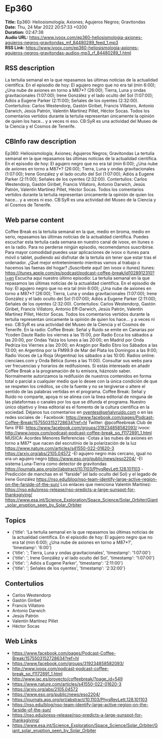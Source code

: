 # Ep360  
**Title:** Ep360: Heliosismología; Axiones; Agujeros Negros; Gravitondas  
**Date:** Thu, 24 Mar 2022 20:57:33 +0200  
**Duration:** 02:47:38  
**Audio URL:** https://www.ivoox.com/ep360-heliosismologia-axiones-agujeros-negros-gravitondas_mf_84480289_feed_1.mp3  
**RSS Link:** https://www.ivoox.com/ep360-heliosismologia-axiones-agujeros-negros-gravitondas-audios-mp3_rf_84480289_1.html  

## RSS description
La tertulia semanal en la que repasamos las últimas noticias de la actualidad científica. En el episodio de hoy: El agujero negro que no era tal (min 6:00); ¿Una nube de axiones en torno a M87*? (26:00); Tierra, Luna y ondas gravitacionales (1:07:00);  Irene González y el lado oculto del Sol (1:07:00); Adiós a Eugene Parker (2:11:00); Señales de los oyentes (2:32:00). Contertulios: Carlos Westendorp, Gastón Giribet, Francis Villatoro, Antonio Darwich, Jesús Patrón, Valentín Martínez Pillet, Héctor Socas. Todos los comentarios vertidos durante la tertulia representan únicamente la opinión de quien los hace... y a veces ni eso. CB:SyR es una actividad del Museo de la Ciencia y el Cosmos de Tenerife.

## CBInfo raw description
Ep360: Heliosismología; Axiones; Agujeros Negros; Gravitondas
La tertulia semanal en la que repasamos las últimas noticias de la actualidad científica. En el episodio de hoy: El agujero negro que no era tal (min 6:00); ¿Una nube de axiones en torno a M87*? (26:00); Tierra, Luna y ondas gravitacionales (1:07:00);  Irene González y el lado oculto del Sol (1:07:00); Adiós a Eugene Parker (2:11:00); Señales de los oyentes (2:32:00). Contertulios: Carlos Westendorp, Gastón Giribet, Francis Villatoro, Antonio Darwich, Jesús Patrón, Valentín Martínez Pillet, Héctor Socas. Todos los comentarios vertidos durante la tertulia representan únicamente la opinión de quien los hace... y a veces ni eso. CB:SyR es una actividad del Museo de la Ciencia y el Cosmos de Tenerife.


## Web parse content
Coffee Break es la tertulia semanal en la que, medio en broma, medio en serio, repasamos las últimas noticias de la actualidad científica. Puedes escuchar esta tertulia cada semana en nuestro canal de ivoox, en itunes o en la radio. Para no perderse ningún episodio, recomendamos suscribirse. Para mayor comodidad puedes usar aplicaciones de ivoox o itunes para móvil o tablet, pudiendo así disfrutar de la tertulia sin tener que estar tras el ordenador. ¿Qué mejor entretenimiento mientras vamos al trabajo o hacemos las faenas del hogar? ¡Suscríbete aquí! (en ivoox o itunes) itunes: https://itunes.apple.com/es/podcast/podcast-coffee-break/id1028912310?l=en Escucha aquí nuestro último episodio: La tertulia semanal en la que repasamos las últimas noticias de la actualidad científica. En el episodio de hoy: El agujero negro que no era tal (min 6:00); ¿Una nube de axiones en torno a M87*? (26:00); Tierra, Luna y ondas gravitacionales (1:07:00); Irene González y el lado oculto del Sol (1:07:00); Adiós a Eugene Parker (2:11:00); Señales de los oyentes (2:32:00). Contertulios: Carlos Westendorp, Gastón Giribet, Francis Villatoro, Antonio Eff-Darwich, Jesús Patrón, Valentín Martínez Pillet, Héctor Socas. Todos los comentarios vertidos durante la tertulia representan únicamente la opinión de quien los hace… y a veces ni eso. CB:SyR es una actividad del Museo de la Ciencia y el Cosmos de Tenerife. En la radio: Coffee Break: Señal y Ruido se emite en Canarias por Ycoden Daute Radio los viernes a las 15:00, por Radio Ecca los sábados a las 20:00, por Ondas Yaiza los lunes a las 20:00; en Madrid por Onda Pedriza los Viernes a las 20:00; en Aragón por Radio Ebro los Sábados a las 13:00; en Argentina por la FM99.9 de Mar del Plata los Domingos a las 9:00; Radio Voces de La Rioja (Argentina) los sábados a las 10:00. Radios online: cienciaes.com y Onda Bética (lunes a las 11:00). Consultar sus webs para ver frecuencias y horarios de redifusiones. Si estás interesado en añadir Coffee Break a la programación de tu emisora, háznoslo saber. Normalmente autorizamos la redifusión de nuestros contenidos en forma total o parcial a cualquier medio que lo desee con la única condición de que se respeten los créditos, se cite la fuente y no se tergiverse o altere el sentido de las palabras vertidas en el programa. Coffee Break: Señal y Ruido no comparte, apoya ni se alinea con la línea editorial de ninguna de las plataformas o canales por los que se difunda el programa. Nuestro único objetivo y línea editorial es el fomento de la cultura científica en la sociedad. Déjanos tus comentarios en oyentes@señalyruido.com o en las redes sociales de : Facebook: https://www.facebook.com/pages/Podcast-Coffee-Break/1575503152728634?ref=hl Twitter: @pcoffeebreak Club de fans (FB): https://www.facebook.com/groups/319234858582093/ ivoox: http://www.ivoox.com/podcast-podcast-coffee-break_sq_f1172891_1.html MÚSICA: Acordes Menores Referencias -Cotas a las nubes de axiones en torno a M87* que nacen del escrutinio de la polarización de la luz https://www.nature.com/articles/s41550-022-01620-3 https://arxiv.org/abs/2105.04572 -El agujero negro más cercano, igual no era un agujero negro https://www.eso.org/public/news/eso2204/ -El sistema Luna-Tierra como detector de gravitondas https://journals.aps.org/prl/abstract/10.1103/PhysRevLett.128.101103 -Predicción de manchas en el “farside” (el lado oculto del Sol) y el legado de Irene González https://nso.edu/blog/nso-team-identify-large-active-region-on-the-farside-of-the-sun/ Los enlaces que menciona Valentín Martínez: https://nso.edu/press-release/nso-predicts-a-large-sunspot-for-thanksgiving/ https://www.esa.int/Science_Exploration/Space_Science/Solar_Orbiter/Giant_solar_eruption_seen_by_Solar_Orbiter

## Topics
- {'title': 'La tertulia semanal en la que repasamos las últimas noticias de la actualidad científica. En el episodio de hoy: El agujero negro que no era tal (min 6:00); ¿Una nube de axiones en torno a M87*?', 'timestamp': '6:00'}
- {'title': '; Tierra, Luna y ondas gravitacionales', 'timestamp': '1:07:00'}
- {'title': ';  Irene González y el lado oculto del Sol', 'timestamp': '1:07:00'}
- {'title': '; Adiós a Eugene Parker', 'timestamp': '2:11:00'}
- {'title': '; Señales de los oyentes', 'timestamp': '2:32:00'}
## Contertulios
- Carlos Westendorp
- Gastón Giribet
- Francis Villatoro
- Antonio Darwich
- Jesús Patrón
- Valentín Martínez Pillet
- Héctor Socas
## Web Links
- https://www.facebook.com/pages/Podcast-Coffee-Break/1575503152728634?ref=hl
- https://www.facebook.com/groups/319234858582093/
- http://www.ivoox.com/podcast-podcast-coffee-break_sq_f1172891_1.html
- http://www.iac.es/proyecto/coffeebreak/?page_id=549
- https://www.nature.com/articles/s41550-022-01620-3
- https://arxiv.org/abs/2105.04572
- https://www.eso.org/public/news/eso2204/
- https://journals.aps.org/prl/abstract/10.1103/PhysRevLett.128.101103
- https://nso.edu/blog/nso-team-identify-large-active-region-on-the-farside-of-the-sun/
- https://nso.edu/press-release/nso-predicts-a-large-sunspot-for-thanksgiving/
- https://www.esa.int/Science_Exploration/Space_Science/Solar_Orbiter/Giant_solar_eruption_seen_by_Solar_Orbiter
